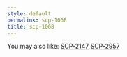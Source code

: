 ```yaml
---
style: default
permalink: scp-1068
title: scp-1068
---
```

You may also like:
[SCP-2147](http://scp-wiki.net/scp-2147)
[SCP-2957](http://scp-wiki.net/scp-2957)